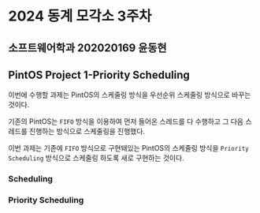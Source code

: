 # 2024 동계 모각소 3주차

## 소프트웨어학과 202020169 윤동현

## PintOS Project 1-Priority Scheduling

이번에 수행할 과제는 PintOS의 스케줄링 방식을 우선순위 스케줄링 방식으로 바꾸는 것이다.

기존의 PintOS는 `FIFO` 방식을 이용하여 먼저 들어온 스레드를 다 수행하고 그 다음 스레드를 진행하는 방식으로 스케줄링을 진행했다.

이번 과제는 기존에 `FIFO` 방식으로 구현돼있는 PintOS의 스케줄링 방식을 `Priority Scheduling` 방식으로 스케줄링 하도록 새로 구현하는 것이다.

### Scheduling

### Priority Scheduling
